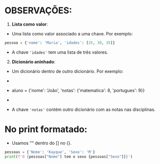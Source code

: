# OBSERVAÇÕES:
1. **Lista como valor**:
- Uma lista como valor associado a uma chave. Por exemplo:
```python
pessoa = {'nome': 'Maria', 'idades': [25, 30, 35]}
```
- A chave `'idades'` tem uma lista de três valores.

2. **Dicionário aninhado**:
- Um dicionário dentro de outro dicionário. Por exemplo:
- ```python
- aluno = {'nome': 'João', 'notas': {'matematica': 8, 'portugues': 9}}
- ```
- A chave `'notas'` contém outro dicionário com as notas nas disciplinas.

# No print formatado:
- Usamos "" dentro do [] no {}.
```python
pessoas = {'Nome': 'Kayque', 'Sexo': 'M'}
print(f'O {pessoas["Nome"] tem o sexo {pessoas["Sexo"]}}')
```